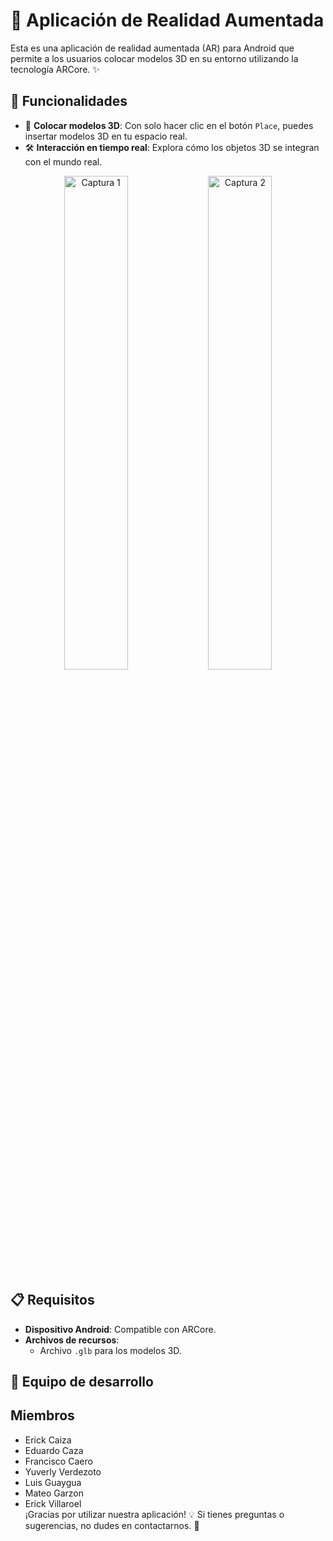 # 📱 Aplicación de Realidad Aumentada

Esta es una aplicación de realidad aumentada (AR) para Android que permite a los usuarios colocar modelos 3D en su entorno utilizando la tecnología ARCore. ✨

## 🚀 Funcionalidades
- 🌟 **Colocar modelos 3D**: Con solo hacer clic en el botón `Place`, puedes insertar modelos 3D en tu espacio real.
- 🛠️ **Interacción en tiempo real**: Explora cómo los objetos 3D se integran con el mundo real.

<div align="center">
  <img src="https://github.com/user-attachments/assets/5283a205-d3a0-462c-a769-4de342e27dcc" alt="Captura 1" width="45%">
  <img src="https://github.com/user-attachments/assets/5e422eda-ff68-40cf-bac8-6e13adb765c5" alt="Captura 2" width="45%">
</div>

## 📋 Requisitos
- **Dispositivo Android**: Compatible con ARCore.
- **Archivos de recursos**:
  - Archivo `.glb` para los modelos 3D.

## 👥 Equipo de desarrollo
## Miembros 
- Erick Caiza
- Eduardo Caza
- Francisco Caero
- Yuverly Verdezoto
- Luis Guaygua
- Mateo Garzon
- Erick Villaroel  
¡Gracias por utilizar nuestra aplicación! 💡 Si tienes preguntas o sugerencias, no dudes en contactarnos. 📩
